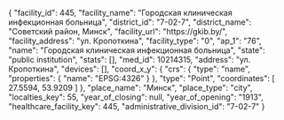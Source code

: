 {
    "facility_id": 445,
    "facility_name": "Городская клиническая инфекционная больница",
    "district_id": "7-02-7",
    "district_name": "Советский район, Минск",
    "facility_url": "https:\/\/gkib.by\/",
    "facility_address": "ул. Кропоткина",
    "facility_type": "0",
    "ap_1": "76",
    "name": "Городская клиническая инфекционная больница",
    "state": "public institution",
    "stats": [],
    "med_id": 10214315,
    "address": "ул. Кропоткина",
    "devices": [],
    "coord_x_y": {
        "crs": {
            "type": "name",
            "properties": {
                "name": "EPSG:4326"
            }
        },
        "type": "Point",
        "coordinates": [
            27.5594,
            53.9209
        ]
    },
    "place_name": "Минск",
    "place_type": "city",
    "localties_key": 55,
    "year_of_closing": null,
    "year_of_opening": "1913",
    "healthcare_facility_key": 445,
    "administrative_division_id": "7-02-7"
}